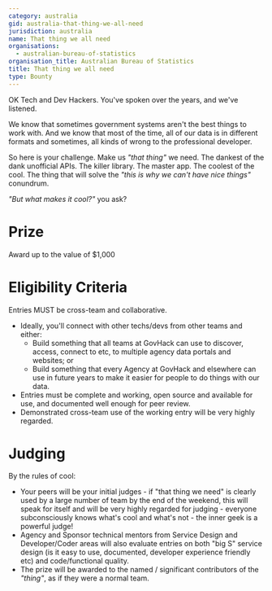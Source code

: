 ```yaml
---
category: australia
gid: australia-that-thing-we-all-need
jurisdiction: australia
name: That thing we all need
organisations:
  - australian-bureau-of-statistics
organisation_title: Australian Bureau of Statistics
title: That thing we all need
type: Bounty
---
```


OK Tech and Dev Hackers. You've spoken over the years, and we've listened.

We know that sometimes government systems aren't the best things to work with. And we know that most of the time, all of our data is in different formats and sometimes, all kinds of wrong to the professional developer.

So here is your challenge. Make us *"that thing"* we need. The dankest of the dank unofficial APIs. The killer library. The master app. The coolest of the cool. The thing that will solve the *"this is why we can't have nice things"* conundrum.

*"But what makes it cool?"* you ask?

# Prize
Award up to the value of $1,000

# Eligibility Criteria
Entries MUST be cross-team and collaborative.

* Ideally, you'll connect with other techs/devs from other teams and either:
  * Build something that all teams at GovHack can use to discover, access, connect to etc, to multiple agency data portals and websites; or
  * Build something that every Agency at GovHack and elsewhere can use in future years to make it easier for people to do things with our data.
* Entries must be complete and working, open source and available for use, and documented well enough for peer review.
* Demonstrated cross-team use of the working entry will be very highly regarded.

# Judging
By the rules of cool:

* Your peers will be your initial judges - if "that thing we need" is clearly used by a large number of team by the end of the weekend, this will speak for itself and will be very highly regarded for judging - everyone subconsciously knows what's cool and what's not - the inner geek is a powerful judge!
* Agency and Sponsor technical mentors from Service Design and Developer/Coder areas will also evaluate entries on both "big S" service design (is it easy to use, documented, developer experience friendly etc) and code/functional quality.
* The prize will be awarded to the named / significant contributors of the *"thing"*, as if they were a normal team.